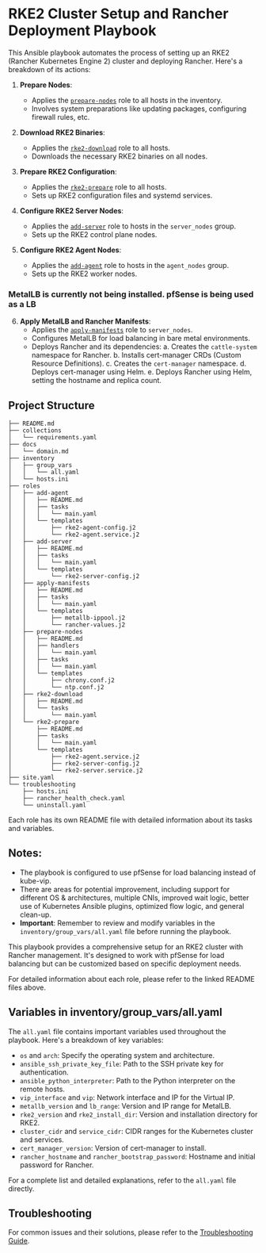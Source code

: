 # RKE2 Cluster Setup and Rancher Deployment Playbook

This Ansible playbook automates the process of setting up an RKE2 (Rancher Kubernetes Engine 2) cluster and deploying Rancher. Here's a breakdown of its actions:

1. **Prepare Nodes**: 
   - Applies the [`prepare-nodes`](roles/prepare-nodes/README.md) role to all hosts in the inventory.
   - Involves system preparations like updating packages, configuring firewall rules, etc.

2. **Download RKE2 Binaries**:
   - Applies the [`rke2-download`](roles/rke2-download/README.md) role to all hosts.
   - Downloads the necessary RKE2 binaries on all nodes.

3. **Prepare RKE2 Configuration**:
   - Applies the [`rke2-prepare`](roles/rke2-prepare/README.md) role to all hosts.
   - Sets up RKE2 configuration files and systemd services.

4. **Configure RKE2 Server Nodes**:
   - Applies the [`add-server`](roles/add-server/README.md) role to hosts in the `server_nodes` group.
   - Sets up the RKE2 control plane nodes.

5. **Configure RKE2 Agent Nodes**:
   - Applies the [`add-agent`](roles/add-agent/README.md) role to hosts in the `agent_nodes` group.
   - Sets up the RKE2 worker nodes.

### MetalLB is currently not being installed.  pfSense is being used as a LB

6. **Apply MetalLB and Rancher Manifests**:
   - Applies the [`apply-manifests`](roles/apply-manifests/README.md) role to `server_nodes`.
   - Configures MetalLB for load balancing in bare metal environments.
   - Deploys Rancher and its dependencies:
     a. Creates the `cattle-system` namespace for Rancher.
     b. Installs cert-manager CRDs (Custom Resource Definitions).
     c. Creates the `cert-manager` namespace.
     d. Deploys cert-manager using Helm.
     e. Deploys Rancher using Helm, setting the hostname and replica count.

## Project Structure

```
├── README.md
├── collections
│   └── requirements.yaml
├── docs
│   └── domain.md
├── inventory
│   ├── group_vars
│   │   └── all.yaml
│   └── hosts.ini
├── roles
│   ├── add-agent
│   │   ├── README.md
│   │   ├── tasks
│   │   │   └── main.yaml
│   │   └── templates
│   │       ├── rke2-agent-config.j2
│   │       └── rke2-agent.service.j2
│   ├── add-server
│   │   ├── README.md
│   │   ├── tasks
│   │   │   └── main.yaml
│   │   └── templates
│   │       └── rke2-server-config.j2
│   ├── apply-manifests
│   │   ├── README.md
│   │   ├── tasks
│   │   │   └── main.yaml
│   │   └── templates
│   │       ├── metallb-ippool.j2
│   │       └── rancher-values.j2
│   ├── prepare-nodes
│   │   ├── README.md
│   │   ├── handlers
│   │   │   └── main.yaml
│   │   ├── tasks
│   │   │   └── main.yaml
│   │   └── templates
│   │       ├── chrony.conf.j2
│   │       └── ntp.conf.j2
│   ├── rke2-download
│   │   ├── README.md
│   │   └── tasks
│   │       └── main.yaml
│   └── rke2-prepare
│       ├── README.md
│       ├── tasks
│       │   └── main.yaml
│       └── templates
│           ├── rke2-agent.service.j2
│           ├── rke2-server-config.j2
│           └── rke2-server.service.j2
├── site.yaml
└── troubleshooting
    ├── hosts.ini
    ├── rancher_health_check.yaml
    └── uninstall.yaml
```

Each role has its own README file with detailed information about its tasks and variables.

## Notes:
- The playbook is configured to use pfSense for load balancing instead of kube-vip.
- There are areas for potential improvement, including support for different OS & architectures, multiple CNIs, improved wait logic, better use of Kubernetes Ansible plugins, optimized flow logic, and general clean-up.
- **Important**: Remember to review and modify variables in the `inventory/group_vars/all.yaml` file before running the playbook.

This playbook provides a comprehensive setup for an RKE2 cluster with Rancher management. It's designed to work with pfSense for load balancing but can be customized based on specific deployment needs.

For detailed information about each role, please refer to the linked README files above.

## Variables in inventory/group_vars/all.yaml

The `all.yaml` file contains important variables used throughout the playbook. Here's a breakdown of key variables:

- `os` and `arch`: Specify the operating system and architecture.
- `ansible_ssh_private_key_file`: Path to the SSH private key for authentication.
- `ansible_python_interpreter`: Path to the Python interpreter on the remote hosts.
- `vip_interface` and `vip`: Network interface and IP for the Virtual IP.
- `metallb_version` and `lb_range`: Version and IP range for MetalLB.
- `rke2_version` and `rke2_install_dir`: Version and installation directory for RKE2.
- `cluster_cidr` and `service_cidr`: CIDR ranges for the Kubernetes cluster and services.
- `cert_manager_version`: Version of cert-manager to install.
- `rancher_hostname` and `rancher_bootstrap_password`: Hostname and initial password for Rancher.

For a complete list and detailed explanations, refer to the `all.yaml` file directly.

## Troubleshooting

For common issues and their solutions, please refer to the [Troubleshooting Guide](troubleshooting/troubleshooting.md).
